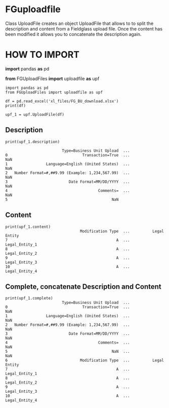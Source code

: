# FGuploadfile
Class UploadFile creates an object UploadFile that allows to to split the description and content from a Fieldglass upload file. Once the content has been modified it allows you to concatenate the description again.


# HOW TO IMPORT
**import** pandas **as** pd

**from** FGUploadFiles **import** uploadfile **as** upf
```
import pandas as pd
from FGUploadFiles import uploadfile as upf

df = pd.read_excel('xl_files/FG_BU_download.xlsx')
print(df)

upf_1 = upf.UploadFile(df)
```

## Description
```
print(upf_1.description)

                         Type=Business Unit Upload  ...                              
0                                 Transaction=True  ...                   NaN
1                 Language=English (United States)  ...                   NaN
2   Number Format=#,##9.99 (Example: 1,234,567.99)  ...                   NaN
3                           Date Format=MM/DD/YYYY  ...                   NaN
4                                        Comments=  ...                   NaN
5                                              NaN  
```

## Content
```
print(upf_1.content)
                                 Modification Type  ...          Legal Entity
7                                                A  ...        Legal_Entity_1
8                                                A  ...        Legal_Entity_2
9                                                A  ...        Legal_Entity_3
10                                               A  ...        Legal_Entity_4
```


## Complete, concatenate Description and Content
```
print(upf_1.complete)
                         Type=Business Unit Upload  ...                              
0                                 Transaction=True  ...                   NaN
1                 Language=English (United States)  ...                   NaN
2   Number Format=#,##9.99 (Example: 1,234,567.99)  ...                   NaN
3                           Date Format=MM/DD/YYYY  ...                   NaN
4                                        Comments=  ...                   NaN
5                                              NaN  ...                   NaN
6                                Modification Type  ...          Legal Entity
7                                                A  ...        Legal_Entity_1
8                                                A  ...        Legal_Entity_2
9                                                A  ...        Legal_Entity_3
10                                               A  ...        Legal_Entity_4



```

